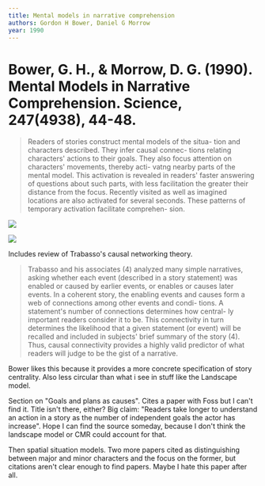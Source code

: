```yaml
---
title: Mental models in narrative comprehension
authors: Gordon H Bower, Daniel G Morrow
year: 1990
---
```




# Bower, G. H., & Morrow, D. G. (1990). Mental Models in Narrative Comprehension. Science, 247(4938), 44-48.

>  Readers of stories construct mental models of the situa- tion and characters described. They infer causal connec- tions relating characters' actions to their goals. They also focus attention on characters' movements, thereby acti- vatng nearby parts of the mental model. This activation is revealed in readers' faster answering of questions about such parts, with less facilitation the greater their distance from the focus. Recently visited as well as imagined locations are also activated for several seconds. These patterns of temporary activation facilitate comprehen- sion. 

![](2022-02-21-06-09-35.png)

![](2022-02-21-06-09-47.png)

Includes review of Trabasso's causal networking theory. 

> Trabasso and his associates (4) analyzed many simple narratives, asking whether each event (described in a story statement) was enabled or caused by earlier events, or enables  or causes later events. In a coherent story, the enabling events and causes form a web of connections among other events and condi- tions. A statement's number of connections determines how central- ly important readers consider it to be. This connectivity in turn determines the likelihood that a given statement (or event) will be recalled and included in subjects' brief summary of the story (4). Thus, causal connectivity provides a highly valid predictor of what readers will judge to be the gist of a narrative. 

Bower likes this because it provides a more concrete specification of story centrality. Also less circular than what i see in stuff like the Landscape model.

Section on "Goals and plans as causes". Cites a paper with Foss but I can't find it. Title isn't there, either? Big claim: "Readers take longer to understand an action in a story as the number of independent goals the actor has increase". Hope I can find the source someday, because I don't think the landscape model or CMR could account for that.

<!--TODO: find the paper matched with this claim.-->

Then spatial situation models. Two more papers cited as distinguishing between major and minor characters and the focus on the former, but citations aren't clear enough to find papers. Maybe I hate this paper after all.

